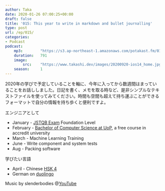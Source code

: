 ```yaml
---
author: Taka
date: 2020-01-26 07:00:25+00:00
draft: false
title: '015: This year to write in markdown and bullet journalling'
type: post
url: /ep/015/
categories:
- Podcast
podcast:
    mp3:        "https://s3.ap-northeast-1.amazonaws.com/potakast.fm/015.m4a"
    duration:   791
    image:
        src:    "https://www.takashi.dev/images/20200920-ios14_home.jpg"
    season:     1
---
```





2020年の学びで予定していることを軸に、今年に入ってから数週間はまっていることをお話ししました。日記を書く、メモを取る時など、是非シンプルなテキストファイルを使ってみてください。時間も空間も超えて持ち運ぶことができるフォーマットで自分の情報を持ち歩くと便利ですよ。







エンジニアとして  
- January - [JSTQB Exam](http://www.jstqb.jp/syllabus.html) Foundation Level  
- February - [Bachelor of Computer Science at UoP](https://www.uopeople.edu/programs/cs/degrees/computer-science-bachelor-degree-2/), a free course in accredit university  
- March - Machine Learning Training  
- June - Write component and system tests  
- Aug - Packing software







学びたい言語  
- April - Chinese [HSK 4](http://www.hskj.jp/level/)  
- German on [duolingo](https://www.duolingo.com/course/de/en/Learn-German)







Music by slenderbodies @[YouTube](https://www.youtube.com/channel/UCDRGxJ2e4K9eyncdXbFcYhw)



